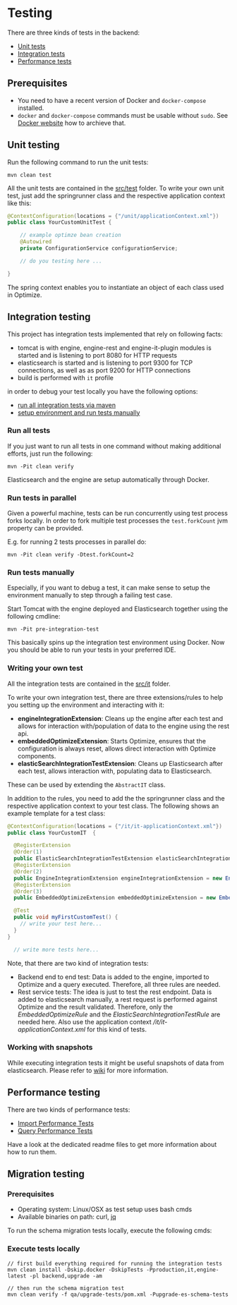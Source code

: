 # Testing

There are three kinds of tests in the backend:

* [Unit tests](#unit-testing)
* [Integration tests](#integration-testing)
* [Performance tests](#performance-testing)

## Prerequisites

* You need to have a recent version of Docker and `docker-compose` installed.
* `docker` and `docker-compose` commands must be usable without `sudo`. See [Docker website](https://docs.docker.com/install/linux/linux-postinstall/) how to archieve that.

## Unit testing

Run the following command to run the unit tests:

```
mvn clean test
```

All the unit tests are contained in the [src/test](./src/test/java/.) folder.
To write your own unit test, just add the springrunner class and the respective application context like this:
```java
@ContextConfiguration(locations = {"/unit/applicationContext.xml"})
public class YourCustomUnitTest {

    // example optimze bean creation
    @Autowired
    private ConfigurationService configurationService;

    // do you testing here ...

}
```

The spring context enables you to instantiate an object of each class used in Optimize.

## Integration testing

This project has integration tests implemented that rely on following facts:

* tomcat is with engine, engine-rest and engine-it-plugin modules is started and is listening to port 8080
for HTTP requests
* elasticsearch is started and is listening to port 9300 for TCP connections, as well as as port 9200
for HTTP connections
* build is performed with ```it``` profile

in order to debug your test locally you have the following options:

* [run all integration tests via maven](#run-all-tests)
* [setup environment and run tests manually](#run-tests-manually)

### Run all tests

If you just want to run all tests in one command without making additional
efforts, just run the following:
```
mvn -Pit clean verify
```

Elasticsearch and the engine are setup automatically through Docker.

### Run tests in parallel

Given a powerful machine, tests can be run concurrently using test process forks locally.
In order to fork multiple test processes the `test.forkCount` jvm property can be provided.

E.g. for running 2 tests processes in parallel do:
```
mvn -Pit clean verify -Dtest.forkCount=2
```

### Run tests manually

Especially, if you want to debug a test, it can make sense to setup the
environment manually to step through a failing test case.

Start Tomcat with the engine deployed and Elasticsearch together using the following cmdline:
```
mvn -Pit pre-integration-test
```

This basically spins up the integration test environment using Docker. Now you should be able to run your tests in your preferred IDE.

### Writing your own test

All the integration tests are contained in the [src/it](./src/it/java/.) folder.

To write your own integration test, there are three extensions/rules to help you setting up the environment and interacting with it:

* **engineIntegrationExtension**: Cleans up the engine after each test and allows for interaction with/population of data to the engine using the rest api.
* **embeddedOptimizeExtension**: Starts Optimize, ensures that the configuration is always reset, allows direct interaction with Optimize components.
* **elasticSearchIntegrationTestExtension**: Cleans up Elasticsearch after each test, allows interaction with, populating data to Elasticsearch.

These can be used by extending the `AbstractIT` class.

In addition to the rules, you need to add the the springrunner class and the respective application context to your test class. The following shows an example template for a test class:

```java
@ContextConfiguration(locations = {"/it/it-applicationContext.xml"})
public class YourCustomIT  {

  @RegisterExtension
  @Order(1)
  public ElasticSearchIntegrationTestExtension elasticSearchIntegrationTestExtension = new ElasticSearchIntegrationTestExtension();
  @RegisterExtension
  @Order(2)
  public EngineIntegrationExtension engineIntegrationExtension = new EngineIntegrationExtension();
  @RegisterExtension
  @Order(3)
  public EmbeddedOptimizeExtension embeddedOptimizeExtension = new EmbeddedOptimizeExtension();

  @Test
  public void myFirstCustomTest() {
    // write your test here...
  }
}

  // write more tests here...
```

Note, that there are two kind of integration tests:

* Backend end to end test: Data is added to the engine, imported to Optimize and a query executed. Therefore, all three rules are needed.
* Rest service tests: The idea is just to test the rest endpoint. Data is added to elasticsearch manually, a rest request is performed against Optimize and the result validated. Therefore, only the *EmbeddedOptimizeRule* and the *ElasticSearchIntegrationTestRule* are needed here. Also use the application context */it/it-applicationContext.xml* for this kind of tests.

### Working with snapshots 

While executing integration tests it might be useful snapshots of data from elasticsearch. Please refer to [wiki](https://github.com/camunda/camunda-optimize/wiki/Using-ES-snapshots) for more information. 

## Performance testing

There are two kinds of performance tests:

* [Import Performance Tests](../qa/import-performance-tests/README.md)
* [Query Performance Tests](../qa/service-performance-tests/README.md)

Have a look at the dedicated readme files to get more information about how to run them.

## Migration testing

### Prerequisites

* Operating system: Linux/OSX as test setup uses bash cmds
* Available binaries on path: curl, [jq](https://stedolan.github.io/jq/)

To run the schema migration tests locally, execute the following cmds:

### Execute tests locally

```shell
// first build everything required for running the integration tests
mvn clean install -Dskip.docker -DskipTests -Pproduction,it,engine-latest -pl backend,upgrade -am

// then run the schema migration test
mvn clean verify -f qa/upgrade-tests/pom.xml -Pupgrade-es-schema-tests
```
